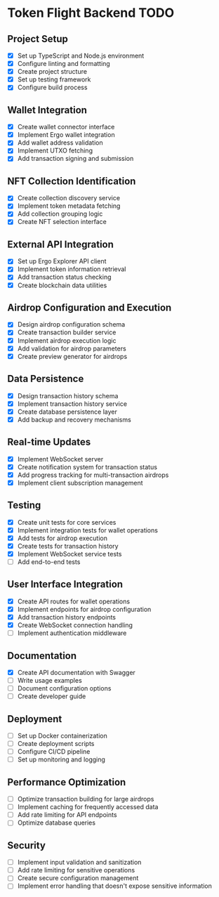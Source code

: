 # Token Flight Backend TODO

## Project Setup
- [x] Set up TypeScript and Node.js environment
- [x] Configure linting and formatting
- [x] Create project structure
- [x] Set up testing framework
- [x] Configure build process

## Wallet Integration
- [x] Create wallet connector interface
- [x] Implement Ergo wallet integration
- [x] Add wallet address validation
- [x] Implement UTXO fetching
- [x] Add transaction signing and submission

## NFT Collection Identification
- [x] Create collection discovery service
- [x] Implement token metadata fetching
- [x] Add collection grouping logic
- [x] Create NFT selection interface

## External API Integration
- [x] Set up Ergo Explorer API client
- [x] Implement token information retrieval
- [x] Add transaction status checking
- [x] Create blockchain data utilities

## Airdrop Configuration and Execution
- [x] Design airdrop configuration schema
- [x] Create transaction builder service
- [x] Implement airdrop execution logic
- [x] Add validation for airdrop parameters
- [x] Create preview generator for airdrops

## Data Persistence
- [x] Design transaction history schema
- [x] Implement transaction history service
- [x] Create database persistence layer
- [x] Add backup and recovery mechanisms

## Real-time Updates
- [x] Implement WebSocket server
- [x] Create notification system for transaction status
- [x] Add progress tracking for multi-transaction airdrops
- [x] Implement client subscription management

## Testing
- [x] Create unit tests for core services
- [x] Implement integration tests for wallet operations
- [x] Add tests for airdrop execution
- [x] Create tests for transaction history
- [x] Implement WebSocket service tests
- [ ] Add end-to-end tests

## User Interface Integration
- [x] Create API routes for wallet operations
- [x] Implement endpoints for airdrop configuration
- [x] Add transaction history endpoints
- [x] Create WebSocket connection handling
- [ ] Implement authentication middleware

## Documentation
- [x] Create API documentation with Swagger
- [ ] Write usage examples
- [ ] Document configuration options
- [ ] Create developer guide

## Deployment
- [ ] Set up Docker containerization
- [ ] Create deployment scripts
- [ ] Configure CI/CD pipeline
- [ ] Set up monitoring and logging

## Performance Optimization
- [ ] Optimize transaction building for large airdrops
- [ ] Implement caching for frequently accessed data
- [ ] Add rate limiting for API endpoints
- [ ] Optimize database queries

## Security
- [ ] Implement input validation and sanitization
- [ ] Add rate limiting for sensitive operations
- [ ] Create secure configuration management
- [ ] Implement error handling that doesn't expose sensitive information 